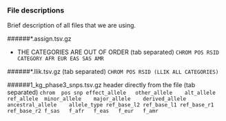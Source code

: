 ### File descriptions
Brief description of all files that we are using.

######\*.assign.tsv.gz
- THE CATEGORIES ARE OUT OF ORDER
(tab separated)
`CHROM POS RSID CATEGORY AFR EUR EAS SAS AMR`

######\*.llik.tsv.gz
(tab separated)
`CHROM POS RSID (LLIK ALL CATEGORIES)`

######1_kg_phase3_snps.tsv.gz
header directly from the file
(tab separated)
`chrom	pos	snp	effect_allele	other_allele	alt_allele	ref_allele	minor_allele	major_allele	derived_allele	ancestral_allele	allele_type	ref_base_l2	ref_base_l1	ref_base_r1	ref_base_r2	f_sas	f_afr	f_eas	f_eur	f_amr`

